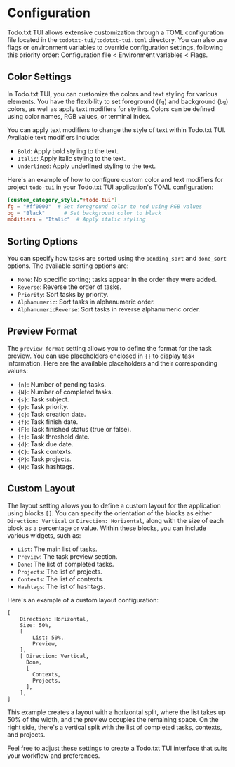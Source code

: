 # Configuration

Todo.txt TUI allows extensive customization through a TOML configuration file located in the `todotxt-tui/todotxt-tui.toml` directory. You can also use flags or environment variables to override configuration settings, following this priority order: Configuration file < Environment variables < Flags.

## Color Settings

In Todo.txt TUI, you can customize the colors and text styling for various elements. You have the flexibility to set foreground (`fg`) and background (`bg`) colors, as well as apply text modifiers for styling. Colors can be defined using color names, RGB values, or terminal index.

You can apply text modifiers to change the style of text within Todo.txt TUI. Available text modifiers include:

- `Bold`: Apply bold styling to the text.
- `Italic`: Apply italic styling to the text.
- `Underlined`: Apply underlined styling to the text.

Here's an example of how to configure custom color and text modifiers for project `todo-tui` in your Todo.txt TUI application's TOML configuration:

```toml
[custom_category_style."+todo-tui"]
fg = "#ff0000"  # Set foreground color to red using RGB values
bg = "Black"      # Set background color to black
modifiers = "Italic"  # Apply italic styling
```

## Sorting Options

You can specify how tasks are sorted using the `pending_sort` and `done_sort` options. The available sorting options are:

- `None`: No specific sorting; tasks appear in the order they were added.
- `Reverse`: Reverse the order of tasks.
- `Priority`: Sort tasks by priority.
- `Alphanumeric`: Sort tasks in alphanumeric order.
- `AlphanumericReverse`: Sort tasks in reverse alphanumeric order.

## Preview Format

The `preview_format` setting allows you to define the format for the task preview. You can use placeholders enclosed in `{}` to display task information. Here are the available placeholders and their corresponding values:

- `{n}`: Number of pending tasks.
- `{N}`: Number of completed tasks.
- `{s}`: Task subject.
- `{p}`: Task priority.
- `{c}`: Task creation date.
- `{f}`: Task finish date.
- `{F}`: Task finished status (true or false).
- `{t}`: Task threshold date.
- `{d}`: Task due date.
- `{C}`: Task contexts.
- `{P}`: Task projects.
- `{H}`: Task hashtags.

## Custom Layout

The layout setting allows you to define a custom layout for the application using blocks `[]`. You can specify the orientation of the blocks as either `Direction: Vertical` or `Direction: Horizontal`, along with the size of each block as a percentage or value. Within these blocks, you can include various widgets, such as:

- `List`: The main list of tasks.
- `Preview`: The task preview section.
- `Done`: The list of completed tasks.
- `Projects`: The list of projects.
- `Contexts`: The list of contexts.
- `Hashtags`: The list of hashtags.

Here's an example of a custom layout configuration:

```
[
    Direction: Horizontal,
    Size: 50%,
    [
        List: 50%,
        Preview,
    ],
    [ Direction: Vertical,
      Done,
      [
        Contexts,
        Projects,
      ],
    ],
]
```

This example creates a layout with a horizontal split, where the list takes up 50% of the width, and the preview occupies the remaining space. On the right side, there's a vertical split with the list of completed tasks, contexts, and projects.

Feel free to adjust these settings to create a Todo.txt TUI interface that suits your workflow and preferences.
